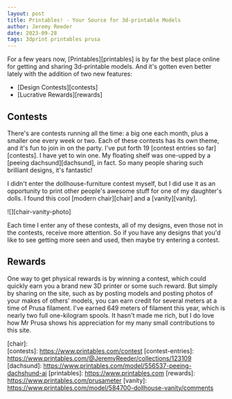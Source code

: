 ```yaml
---
layout: post
title: Printables! - Your Source for 3d-printable Models
author: Jeremy Reeder
date: 2023-09-28
tags: 3dprint printables prusa
---
```


For a few years now, [Printables][printables] is by far the best place online
for getting and sharing 3d-printable models. And it's gotten even better lately
with the addition of two new features:
  - [Design Contests][contests]
  - [Lucrative Rewards][rewards]

## Contests

There's are contests running all the time: a big one each month, plus a smaller
one every week or two. Each of these contests has its own theme, and it's fun
to join in on the party. I've put forth 19 [contest entries so far][contests].
I have yet to win one. My floating shelf was one-upped by a [peeing
dachsund][dachsund], in fact. So many people sharing such brilliant designs,
it's fantastic!

I didn't enter the dollhouse-furniture contest myself, but I did use it as an
opportunity to print other people's awesome stuff for one of my daughter's
dolls. I found this cool [modern chair][chair] and a [vanity][vanity].

<div class="gallery" markdown=1>
![][chair-vanity-photo]
</div>

Each time I enter any of these contests, all of my designs, even those not in
the contests, receive more attention. So if you have any designs that you'd
like to see getting more seen and used, then maybe try entering a contest.

## Rewards

One way to get physical rewards is by winning a contest, which could quickly
earn you a brand new 3D printer or some such reward. But simply by sharing on
the site, such as by posting models and posting photos of your makes of others'
models, you can earn credit for several meters at a time of Prusa filament.
I've earned 649 meters of filament this year, which is nearly two full
one-kilogram spools. It hasn't made me rich, but I do love how Mr Prusa shows
his appreciation for my many small contributions to this site.


[chair-vanity-photo]: https://media.printables.com/media/comment_images/cd/c9fc14-9989-456d-8510-a94d5b334f7f/thumbs/inside/1920x1440/jpg/img_20230919_160447_hdr.webp

[chair]:           
[contests]:        https://www.printables.com/contest
[contest-entries]: https://www.printables.com/@JeremyReeder/collections/123109
[dachsund]:        https://www.printables.com/model/556537-peeing-dachshund-ai
[printables]:      https://www.printables.com
[rewards]:         https://www.printables.com/prusameter
[vanity]:          https://www.printables.com/model/584700-dollhouse-vanity/comments
